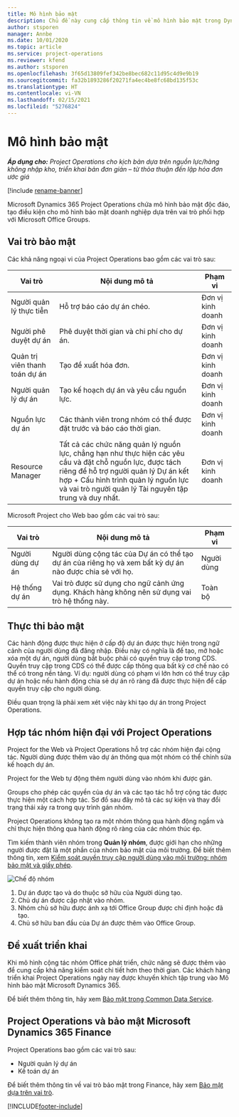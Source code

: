 ```yaml
---
title: Mô hình bảo mật
description: Chủ đề này cung cấp thông tin về mô hình bảo mật trong Dynamics 365 Project Operations.
author: stsporen
manager: Annbe
ms.date: 10/01/2020
ms.topic: article
ms.service: project-operations
ms.reviewer: kfend
ms.author: stsporen
ms.openlocfilehash: 3f65d13809fef342be8bec682c11d95c4d9e9b19
ms.sourcegitcommit: fa32b1893286f20271fa4ec4be8fc68bd135f53c
ms.translationtype: HT
ms.contentlocale: vi-VN
ms.lasthandoff: 02/15/2021
ms.locfileid: "5276824"
---
```

# <a name="security-model"></a>Mô hình bảo mật

_**Áp dụng cho:** Project Operations cho kịch bản dựa trên nguồn lực/hàng không nhập kho, triển khai bản đơn giản – từ thỏa thuận đến lập hóa đơn ước giá_

[!include [rename-banner](~/includes/cc-data-platform-banner.md)]

Microsoft Dynamics 365 Project Operations chứa mô hình bảo mật độc đáo, tạo điều kiện cho mô hình bảo mật doanh nghiệp dựa trên vai trò phối hợp với Microsoft Office Groups. 


## <a name="security-roles"></a>Vai trò bảo mật
Các khả năng ngoại vi của Project Operations bao gồm các vai trò sau:

| Vai trò                          | Nội dung mô tả                                                                                                                                                                 | Phạm vi |
|-------------------------------|-----------------------------------------------------------------------------------------------------------------------------------------------------------------------------|------|
| Người quản lý thực tiễn              | Hỗ trợ báo cáo dự án chéo.                                                                                                            | Đơn vị kinh doanh              |
| Người phê duyệt dự án              | Phê duyệt thời gian và chi phí cho dự án.                                                                                                                              | Đơn vị kinh doanh |
| Quản trị viên thanh toán dự án | Tạo đề xuất hóa đơn.                                                                                                                                                 | Đơn vị kinh doanh |
| Người quản lý dự án               | Tạo kế hoạch dự án và yêu cầu nguồn lực.                                                                                                                              | Đơn vị kinh doanh |
| Nguồn lực dự án              | Các thành viên trong nhóm có thể được đặt trước và báo cáo thời gian.                                                                                                          | Đơn vị kinh doanh|
| Resource Manager              | Tất cả các chức năng quản lý nguồn lực, chẳng hạn như thực hiện các yêu cầu và đặt chỗ nguồn lực, được tách riêng để hỗ trợ người quản lý Dự án kết hợp + Cấu hình trình quản lý nguồn lực và vai trò người quản lý Tài nguyên tập trung và duy nhất. | Đơn vị kinh doanh |


Microsoft Project cho Web bao gồm các vai trò sau:

| Vai trò           | Nội dung mô tả                                                                                                        | Phạm vi  |
|----------------|--------------------------------------------------------------------------------------------------------------------|--------|
| Người dùng dự án   | Người dùng cộng tác của Dự án có thể tạo dự án của riêng họ và xem bất kỳ dự án nào được chia sẻ với họ. | Người dùng   |
| Hệ thống dự án | Vai trò được sử dụng cho ngữ cảnh ứng dụng. Khách hàng không nên sử dụng vai trò hệ thống này.                                    | Toàn bộ |

## <a name="security-enforcement"></a>Thực thi bảo mật
Các hành động được thực hiện ở cấp độ dự án được thực hiện trong ngữ cảnh của người dùng đã đăng nhập. Điều này có nghĩa là để tạo, mở hoặc xóa một dự án, người dùng bắt buộc phải có quyền truy cập trong CDS. Quyền truy cập trong CDS có thể được cấp thông qua bất kỳ cơ chế nào có thể có trong nền tảng. Ví dụ: người dùng có phạm vi lớn hơn có thể truy cập dự án hoặc nếu hành động chia sẻ dự án rõ ràng đã được thực hiện để cấp quyền truy cập cho người dùng.

Điều quan trọng là phải xem xét việc này khi tạo dự án trong Project Operations.

## <a name="modern-group-collaboration-with-project-operations"></a>Hợp tác nhóm hiện đại với Project Operations
Project for the Web và Project Operations hỗ trợ các nhóm hiện đại cộng tác. Người dùng được thêm vào dự án thông qua một nhóm có thể chỉnh sửa kế hoạch dự án.

Project for the Web tự động thêm người dùng vào nhóm khi được gán.

Groups cho phép các quyền của dự án và các tạo tác hỗ trợ cộng tác được thực hiện một cách hợp tác. Sơ đồ sau đây mô tả các sự kiện và thay đổi trạng thái xảy ra trong quy trình gán nhóm.

Project Operations không tạo ra một nhóm thông qua hành động ngầm và chỉ thực hiện thông qua hành động rõ ràng của các nhóm thúc ép.

Tìm kiếm thành viên nhóm trong **Quản lý nhóm**, được giới hạn cho những người được đặt là một phần của nhóm bảo mật của môi trường. Để biết thêm thông tin, xem [Kiểm soát quyền truy cập người dùng vào môi trường: nhóm bảo mật và giấy phép](https://docs.microsoft.com/power-platform/admin/control-user-access).

![Chế độ nhóm](./media/groupsmode.png)

1. Dự án được tạo và do thuộc sở hữu của Người dùng tạo.
2. Chủ dự án được cập nhật vào nhóm.
3. Nhóm chủ sở hữu được ánh xạ tới Office Group được chỉ định hoặc đã tạo.
4. Chủ sở hữu ban đầu của Dự án được thêm vào Office Group.

## <a name="deployment-recommendation"></a>Đề xuất triển khai
Khi mô hình cộng tác nhóm Office phát triển, chức năng sẽ được thêm vào để cung cấp khả năng kiểm soát chi tiết hơn theo thời gian. Các khách hàng triển khai Project Operations ngày nay được khuyến khích tập trung vào Mô hình bảo mật Microsoft Dynamics 365.

Để biết thêm thông tin, hãy xem [Bảo mật trong Common Data Service](https://docs.microsoft.com/power-platform/admin/wp-security).

## <a name="project-operations-and-microsoft-dynamics-365-finance-security"></a>Project Operations và bảo mật Microsoft Dynamics 365 Finance
Project Operations bao gồm các vai trò sau:

- Người quản lý dự án
- Kế toán dự án

Để biết thêm thông tin về vai trò bảo mật trong Finance, hãy xem [Bảo mật dựa trên vai trò](https://docs.microsoft.com/dynamics365/fin-ops-core/dev-itpro/sysadmin/role-based-security).




[!INCLUDE[footer-include](../includes/footer-banner.md)]